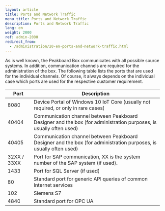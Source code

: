 ```yaml
---
layout: article
title: Ports and Network Traffic
menu_title: Ports and Network Traffic
description: Ports and Network Traffic
lang: en
weight: 2000
ref: admin-2000
redirect_from:
  - /administration/20-en-ports-and-network-traffic.html
---
```


As is well known, the Peakboard Box communicates with all possible source systems. In addition, communication channels are required for the administration of the box. The following table lists the ports that are used for the individual channels. Of course, it always depends on the individual case which ports are used for the respective customer requirement.

| **Port** | **Description** |
|-------------|-------------|
| 8080 | Device Portal of Windows 10 IoT Core (usually not required, or only in rare cases) |
| 40404 | Communication channel between Peakboard Designer and the box (for administration purposes, is usually often used) |
| 40405 | Communication channel between Peakboard Designer and the box (for administration purposes, is usually often used) |
32XX / 33XX | Port for SAP communication, XX is the system number of the SAP system (if used).
| 1433 | Port for SQL Server (if used) |
| 80 | Standard port for generic API queries of common Internet services |
| 102 | Siemens S7 |
| 4840 | Standard port for OPC UA |
